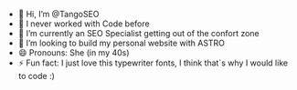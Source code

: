- 👋 Hi, I’m @TangoSEO
- 👀 I never worked with Code before
- 🌱 I’m currently an SEO Specialist getting out of the confort zone
- 💞️ I’m looking to build my personal website with ASTRO 
- 😄 Pronouns: She (in my 40s)
- ⚡ Fun fact: I just love this typewriter fonts, I think that`s why I would like to code :)

<!---
TangoSEO/TangoSEO is a ✨ special ✨ repository because its `README.md` (this file) appears on your GitHub profile.
You can click the Preview link to take a look at your changes.
--->
